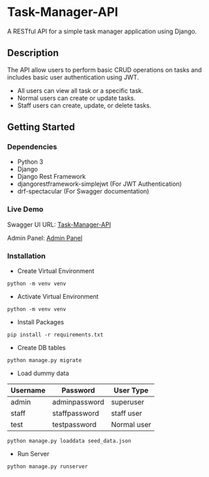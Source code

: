 # Task-Manager-API

A RESTful API for a simple task manager application using Django.

## Description

The API allow users to perform basic CRUD operations on tasks and includes basic user authentication using JWT.

-   All users can view all task or a specific task.
-   Normal users can create or update tasks.
-   Staff users can create, update, or delete tasks.

## Getting Started

### Dependencies

-   Python 3
-   Django
-   Django Rest Framework
-   djangorestframework-simplejwt (For JWT Authentication)
-   drf-spectacular (For Swagger documentation)

### Live Demo

Swagger UI URL: [Task-Manager-API](https://abhinav9a.pythonanywhere.com/api/schema/swagger-ui/)

Admin Panel: [Admin Panel](https://abhinav9a.pythonanywhere.com/admin/)

### Installation

-   Create Virtual Environment

```
python -m venv venv
```

-   Activate Virtual Environment

```
python -m venv venv
```

-   Install Packages

```
pip install -r requirements.txt
```

-   Create DB tables

```
python manage.py migrate
```

-   Load dummy data

| Username | Password      | User Type   |
| -------- | ------------- | ----------- |
| admin    | adminpassword | superuser   |
| staff    | staffpassword | staff user  |
| test     | testpassword  | Normal user |

```
python manage.py loaddata seed_data.json
```

-   Run Server

```
python manage.py runserver
```
